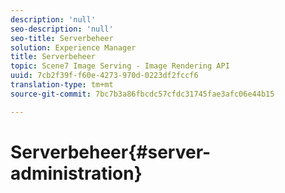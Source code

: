 ```yaml
---
description: 'null'
seo-description: 'null'
seo-title: Serverbeheer
solution: Experience Manager
title: Serverbeheer
topic: Scene7 Image Serving - Image Rendering API
uuid: 7cb2f39f-f60e-4273-970d-0223df2fccf6
translation-type: tm+mt
source-git-commit: 7bc7b3a86fbcdc57cfdc31745fae3afc06e44b15

---
```



# Serverbeheer{#server-administration}

